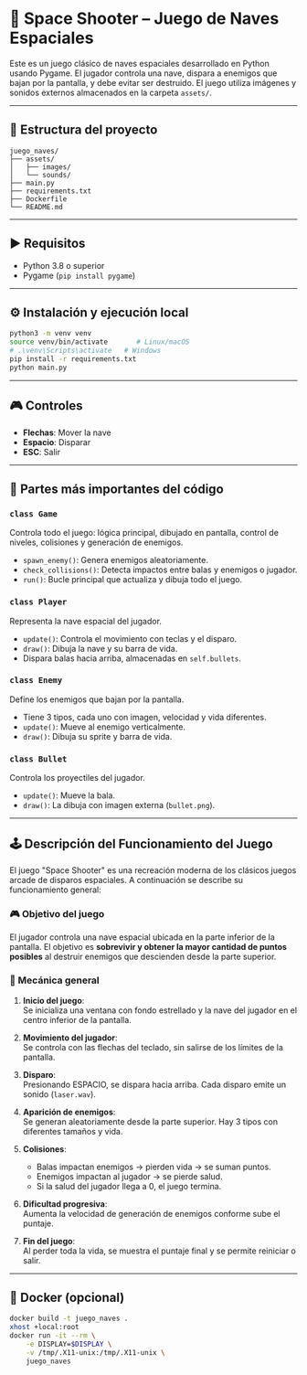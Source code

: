 # 🚀 Space Shooter – Juego de Naves Espaciales

Este es un juego clásico de naves espaciales desarrollado en Python usando Pygame. El jugador controla una nave, dispara a enemigos que bajan por la pantalla, y debe evitar ser destruido. El juego utiliza imágenes y sonidos externos almacenados en la carpeta `assets/`.

---

## 📁 Estructura del proyecto

```
juego_naves/
├── assets/
│   ├── images/
│   └── sounds/
├── main.py
├── requirements.txt
├── Dockerfile
└── README.md
```

---

## ▶️ Requisitos

- Python 3.8 o superior
- Pygame (`pip install pygame`)

---

## ⚙️ Instalación y ejecución local

```bash
python3 -m venv venv
source venv/bin/activate       # Linux/macOS
# .\venv\Scripts\activate   # Windows
pip install -r requirements.txt
python main.py
```

---

## 🎮 Controles

- **Flechas**: Mover la nave
- **Espacio**: Disparar
- **ESC**: Salir

---

## 🧠 Partes más importantes del código

### `class Game`
Controla todo el juego: lógica principal, dibujado en pantalla, control de niveles, colisiones y generación de enemigos.

- `spawn_enemy()`: Genera enemigos aleatoriamente.
- `check_collisions()`: Detecta impactos entre balas y enemigos o jugador.
- `run()`: Bucle principal que actualiza y dibuja todo el juego.

### `class Player`
Representa la nave espacial del jugador.

- `update()`: Controla el movimiento con teclas y el disparo.
- `draw()`: Dibuja la nave y su barra de vida.
- Dispara balas hacia arriba, almacenadas en `self.bullets`.

### `class Enemy`
Define los enemigos que bajan por la pantalla.

- Tiene 3 tipos, cada uno con imagen, velocidad y vida diferentes.
- `update()`: Mueve al enemigo verticalmente.
- `draw()`: Dibuja su sprite y barra de vida.

### `class Bullet`
Controla los proyectiles del jugador.

- `update()`: Mueve la bala.
- `draw()`: La dibuja con imagen externa (`bullet.png`).

---

## 🕹️ Descripción del Funcionamiento del Juego

El juego "Space Shooter" es una recreación moderna de los clásicos juegos arcade de disparos espaciales. A continuación se describe su funcionamiento general:

### 🎮 Objetivo del juego
El jugador controla una nave espacial ubicada en la parte inferior de la pantalla. El objetivo es **sobrevivir y obtener la mayor cantidad de puntos posibles** al destruir enemigos que descienden desde la parte superior.

### 🔄 Mecánica general

1. **Inicio del juego**:  
   Se inicializa una ventana con fondo estrellado y la nave del jugador en el centro inferior de la pantalla.

2. **Movimiento del jugador**:  
   Se controla con las flechas del teclado, sin salirse de los límites de la pantalla.

3. **Disparo**:  
   Presionando ESPACIO, se dispara hacia arriba. Cada disparo emite un sonido (`laser.wav`).

4. **Aparición de enemigos**:  
   Se generan aleatoriamente desde la parte superior. Hay 3 tipos con diferentes tamaños y vida.

5. **Colisiones**:  
   - Balas impactan enemigos → pierden vida → se suman puntos.
   - Enemigos impactan al jugador → se pierde salud.
   - Si la salud del jugador llega a 0, el juego termina.

6. **Dificultad progresiva**:  
   Aumenta la velocidad de generación de enemigos conforme sube el puntaje.

7. **Fin del juego**:  
   Al perder toda la vida, se muestra el puntaje final y se permite reiniciar o salir.

---

## 🐳 Docker (opcional)

```bash
docker build -t juego_naves .
xhost +local:root
docker run -it --rm \
    -e DISPLAY=$DISPLAY \
    -v /tmp/.X11-unix:/tmp/.X11-unix \
    juego_naves
```
